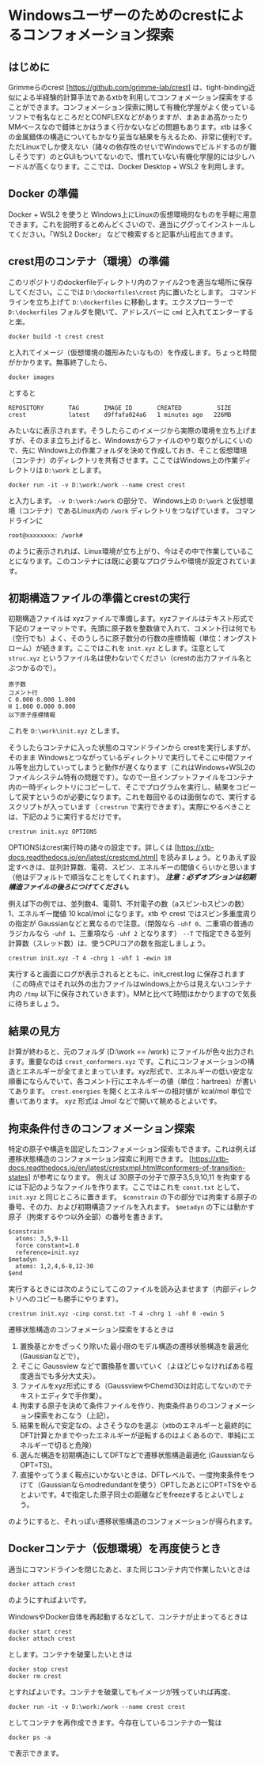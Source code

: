 # Windowsユーザーのためのcrestによるコンフォメーション探索

## はじめに

Grimmeらのcrest [https://github.com/grimme-lab/crest] は、tight-binding近似による半経験的計算手法であるxtbを利用してコンフォメーション探索をすることができます。コンフォメーション探索に関して有機化学屋がよく使っているソフトで有名なところだとCONFLEXなどがありますが、まあまあ高かったりMMベースなので錯体とかはうまく行かないなどの問題もあります。xtb は多くの金属錯体の構造についてもかなり妥当な結果を与えるため、非常に便利です。ただLinuxでしか使えない（諸々の依存性のせいでWindowsでビルドするのが難しそうです）のとGUIもついてないので、慣れていない有機化学屋的には少しハードルが高くなります。ここでは、Docker Desktop + WSL2 を利用します。

## Docker の準備

Docker + WSL2 を使うと Windows上にLinuxの仮想環境的なものを手軽に用意できます。これを説明するとめんどくさいので、適当にググってインストールしてください。「WSL2 Docker」 などで検索すると記事が山程出てきます。

## crest用のコンテナ（環境）の準備

このリポジトリのdockerfileディレクトリ内のファイル2つを適当な場所に保存してください。ここでは `D:\dockerfiles\crest` 内に置いたとします。
コマンドラインを立ち上げて `D:\dockerfiles` に移動します。エクスプローラーで `D:\dockerfiles` フォルダを開いて、アドレスバーに `cmd` と入れてエンターすると楽。

```
docker build -t crest crest
```

と入れてイメージ（仮想環境の雛形みたいなもの）を作成します。ちょっと時間がかかります。無事終了したら、

```
docker images
```

とすると 

```
REPOSITORY       TAG       IMAGE ID       CREATED          SIZE
crest            latest    d9ffafa024a6   1 minutes ago   226MB
```

みたいなに表示されます。そうしたらこのイメージから実際の環境を立ち上げますが、そのまま立ち上げると、Windowsからファイルのやり取りがしにくいので、先に Windows上の作業フォルダを決めて作成しておき、そこと仮想環境（コンテナ）のディレクトリを共有させます。ここではWindows上の作業ディレクトリは `D:\work` とします。

```
docker run -it -v D:\work:/work --name crest crest
```
と入力します。 `-v D:\work:/work` の部分で、 Windows上の `D:\work` と仮想環境（コンテナ）であるLinux内の `/work` ディレクトリをつなげています。
コマンドラインに

```
root@xxxxxxxx: /work#
```
のように表示されれば、Linux環境が立ち上がり、今はその中で作業していることになります。このコンテナには既に必要なプログラムや環境が設定されています。


## 初期構造ファイルの準備とcrestの実行

初期構造ファイルは xyzファイルで準備します。xyzファイルはテキスト形式で下記のフォーマットです。先頭に原子数を整数値で入れて、コメント行は何でも（空行でも）よく、そのうしろに原子数分の行数の座標情報（単位：オングストローム）が続きます。ここではこれを `init.xyz` とします。注意として `struc.xyz` というファイル名は使わないでください（crestの出力ファイル名とぶつかるので）。

```
原子数
コメント行
C 0.000 0.000 1.000
H 1.000 0.000 0.000
以下原子座標情報
```

これを `D:\work\init.xyz` とします。

そうしたらコンテナに入った状態のコマンドラインから crestを実行しますが、そのまま Windowsとつながっているディレクトリで実行してそこに中間ファイル等を出力していってしまうと動作が遅くなります（これはWindows+WSL2のファイルシステム特有の問題です）。なので一旦インプットファイルをコンテナ内の一時ディレクトリにコピーして、そこでプログラムを実行し、結果をコピーして戻すというのが必要になります。これを毎回やるのは面倒なので、実行するスクリプトが入っています（ `crestrun` で実行できます）。実際にやるべきことは、下記のように実行するだけです。

```
crestrun init.xyz OPTIONS
```

OPTIONSはcrest実行時の諸々の設定です。詳しくは [https://xtb-docs.readthedocs.io/en/latest/crestcmd.html] を読みましょう。とりあえず設定すべきは、並列計算数、電荷、スピン、エネルギーの閾値くらいかと思います（他はデフォルトで順当なことをしてくれます）。
***注意：必ずオプションは初期構造ファイルの後ろにつけてください。*** 

例えば下の例では、並列数4、電荷1、不対電子の数（aスピン-bスピンの数）1、エネルギー閾値 10 kcal/mol になります。xtb や crest ではスピン多重度周りの指定が Gaussianなどと異なるので注意。（閉殻なら `-uhf 0`、二重項の普通のラジカルなら `-uhf 1`、三重項なら `-uhf 2` となります）
`--T` で指定できる並列計算数（スレッド数）は、使うCPUコアの数を指定しましょう。

```
crestrun init.xyz -T 4 -chrg 1 -uhf 1 -ewin 10
```

実行すると画面にログが表示されるとともに、init_crest.log に保存されます（この時点ではそれ以外の出力ファイルはwindows上からは見えないコンテナ内の `/tmp` 以下に保存されていきます）。MMと比べて時間はかかりますので気長に待ちましょう。

## 結果の見方

計算が終わると、元のフォルダ (D:\work == /work) にファイルが色々出力されます。重要なのは `crest_conformers.xyz` です。これにコンフォメーションの構造とエネルギーが全てまとまっています。xyz形式で、エネルギーの低い安定な順番にならんでいて、各コメント行にエネルギーの値（単位：hartrees）が書いてあります。 `crest.energies` を開くとエネルギーの相対値が kcal/mol 単位で書いてあります。 xyz 形式は Jmol などで開いて眺めるとよいです。

## 拘束条件付きのコンフォメーション探索

特定の原子や構造を固定したコンフォメーション探索もできます。これは例えば遷移状態構造のコンフォメーション探索に利用できます。
[https://xtb-docs.readthedocs.io/en/latest/crestxmpl.html#conformers-of-transition-states] が参考になります。
例えば 30原子の分子で原子3,5,9,10,11 を拘束するには下記のようなファイルを作ります。ここではこれを `const.txt` として、 `init.xyz` と同じところに置きます。
`$constrain` の下の部分では拘束する原子の番号、その力、および初期構造ファイルを入れます。 `$metadyn` の下には動かす原子（拘束するやつ以外全部）の番号を書きます。

```
$constrain
  atoms: 3,5,9-11
  force constant=1.0
  reference=init.xyz
$metadyn
  atoms: 1,2,4,6-8,12-30
$end
```

実行するときには次のようにしてこのファイルを読み込ませます（内部ディレクトリへのコピーも勝手にやります）。

```
crestrun init.xyz -cinp const.txt -T 4 -chrg 1 -uhf 0 -ewin 5
```

遷移状態構造のコンフォメーション探索をするときは

1. 置換基とかをざっくり除いた最小限のモデル構造の遷移状態構造を最適化 (Gaussianなどで）。
2. そこに Gaussview などで置換基を置いていく（よほどじゃなければある程度適当でも多分大丈夫）。
3. ファイルをxyz形式にする（GaussviewやChemd3Dは対応してないのでテキストエディタで手作業）。
4. 拘束する原子を決めて条件ファイルを作り、拘束条件ありのコンフォメーション探索をおこなう（上記）。
5. 結果を睨んで安定なの、よさそうなのを選ぶ（xtbのエネルギーと最終的にDFT計算とかまでやったエネルギーが逆転するのはよくあるので、単純にエネルギーで切ると危険）
6. 選んだ構造を初期構造にしてDFTなどで遷移状態構造最適化 (GaussianならOPT=TS)。
7. 直接やってうまく鞍点にいかないときは、DFTレベルで、一度拘束条件をつけて（Gaussianならmodredundantを使う）OPTしたあとにOPT=TSをやるとよいです。4で指定した原子同士の距離などをfreezeするとよいでしょう。

のようにすると、それっぽい遷移状態構造のコンフォメーションが得られます。
 
 
 ## Dockerコンテナ（仮想環境）を再度使うとき
 
 適当にコマンドラインを閉じたあと、また同じコンテナ内で作業したいときは
 
 ```
 docker attach crest
 ```
のようにすればよいです。

WindowsやDocker自体を再起動するなどして、コンテナが止まってるときは

```
docker start crest
docker attach crest
```

とします。コンテナを破棄したいときは

```
docker stop crest
docker rm crest
```

とすればよいです。コンテナを破棄してもイメージが残っていれば再度、

```
docker run -it -v D:\work:/work --name crest crest
```

としてコンテナを再作成できます。今存在しているコンテナの一覧は

```
docker ps -a
```

で表示できます。
